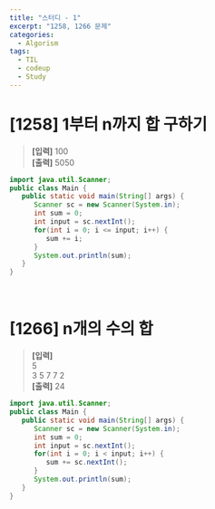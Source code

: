 ```yaml
---
title: "스터디 - 1"
excerpt: "1258, 1266 문제"
categories: 
  - Algorism
tags: 
  - TIL
  - codeup
  - Study
---
```


# [1258] 1부터 n까지 합 구하기
> **[입력]** 100<br/>
  **[출력]** 5050

```java
import java.util.Scanner;
public class Main {
   public static void main(String[] args) {
      Scanner sc = new Scanner(System.in);
      int sum = 0;
      int input = sc.nextInt();
      for(int i = 0; i <= input; i++) {
         sum += i;
      }
      System.out.println(sum);
   }
}
```
<br/>

# [1266] n개의 수의 합
> **[입력]** <br/>
5<br/>
3 5 7 7 2<br/>
  **[출력]** 24

```java
import java.util.Scanner;
public class Main {
   public static void main(String[] args) {
      Scanner sc = new Scanner(System.in);
      int sum = 0;
      int input = sc.nextInt();
      for(int i = 0; i < input; i++) {
         sum += sc.nextInt();
      }
      System.out.println(sum);
   }
}
```
<br/>



